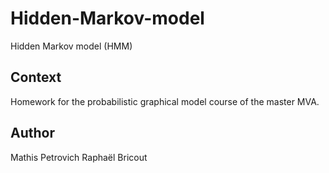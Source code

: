 # Hidden-Markov-model
Hidden Markov model (HMM)

## Context
Homework for the probabilistic graphical model course of the master MVA.

## Author
Mathis Petrovich
Raphaël Bricout